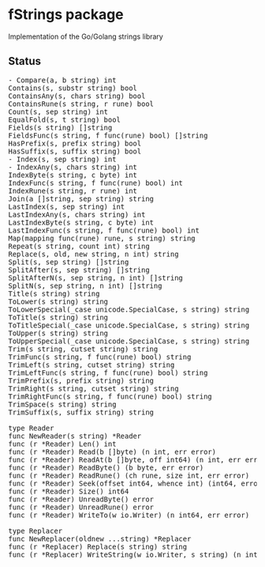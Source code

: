 # fStrings package

Implementation of the Go/Golang strings library

## Status

<pre>
- Compare(a, b string) int
Contains(s, substr string) bool
ContainsAny(s, chars string) bool
ContainsRune(s string, r rune) bool
Count(s, sep string) int
EqualFold(s, t string) bool
Fields(s string) []string
FieldsFunc(s string, f func(rune) bool) []string
HasPrefix(s, prefix string) bool
HasSuffix(s, suffix string) bool
- Index(s, sep string) int
- IndexAny(s, chars string) int
IndexByte(s string, c byte) int
IndexFunc(s string, f func(rune) bool) int
IndexRune(s string, r rune) int
Join(a []string, sep string) string
LastIndex(s, sep string) int
LastIndexAny(s, chars string) int
LastIndexByte(s string, c byte) int
LastIndexFunc(s string, f func(rune) bool) int
Map(mapping func(rune) rune, s string) string
Repeat(s string, count int) string
Replace(s, old, new string, n int) string
Split(s, sep string) []string
SplitAfter(s, sep string) []string
SplitAfterN(s, sep string, n int) []string
SplitN(s, sep string, n int) []string
Title(s string) string
ToLower(s string) string
ToLowerSpecial(_case unicode.SpecialCase, s string) string
ToTitle(s string) string
ToTitleSpecial(_case unicode.SpecialCase, s string) string
ToUpper(s string) string
ToUpperSpecial(_case unicode.SpecialCase, s string) string
Trim(s string, cutset string) string
TrimFunc(s string, f func(rune) bool) string
TrimLeft(s string, cutset string) string
TrimLeftFunc(s string, f func(rune) bool) string
TrimPrefix(s, prefix string) string
TrimRight(s string, cutset string) string
TrimRightFunc(s string, f func(rune) bool) string
TrimSpace(s string) string
TrimSuffix(s, suffix string) string

type Reader
func NewReader(s string) *Reader
func (r *Reader) Len() int
func (r *Reader) Read(b []byte) (n int, err error)
func (r *Reader) ReadAt(b []byte, off int64) (n int, err error)
func (r *Reader) ReadByte() (b byte, err error)
func (r *Reader) ReadRune() (ch rune, size int, err error)
func (r *Reader) Seek(offset int64, whence int) (int64, error)
func (r *Reader) Size() int64
func (r *Reader) UnreadByte() error
func (r *Reader) UnreadRune() error
func (r *Reader) WriteTo(w io.Writer) (n int64, err error)

type Replacer
func NewReplacer(oldnew ...string) *Replacer
func (r *Replacer) Replace(s string) string
func (r *Replacer) WriteString(w io.Writer, s string) (n int, err error)
</pre>
